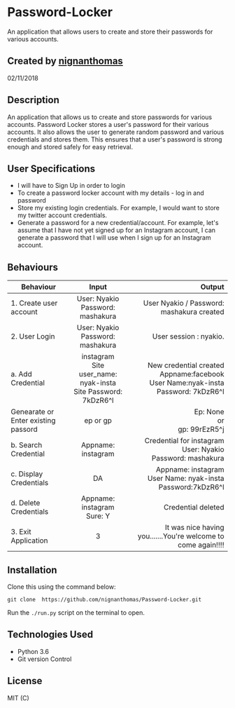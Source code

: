 #        Password-Locker

An application that allows users to create and store their passwords for various accounts.


## Created by [nignanthomas](https://github.com/nignanthomas)
02/11/2018

## Description

An application that allows us to create  and store passwords for various accounts.
Password Locker stores a user's password for their various accounts. It also allows the user to generate random password and various credentials and stores them. This ensures that a user's password is strong enough and stored safely for easy retrieval.

## User Specifications

* I will have to Sign Up in order to login
* To create a password locker account with my details - log in and password
* Store my existing login credentials. For example, I would want to store my twitter account credentials.
* Generate a password for a new credential/account. For example, let's assume that I have not yet signed up for an Instagram account, I can generate a password that I will use when I sign up for an Instagram account.

## Behaviours
| Behaviour | Input | Output |
| ------------ |:----------:| -------: |
| 1. Create user account | User: Nyakio <br> Password: mashakura| User Nyakio / Password: mashakura created|
| 2. User Login|  User: Nyakio <br> Password: mashakura |  User session : nyakio. |
| a. Add Credential|    instagram <br> Site user_name: nyak-insta <br> Site Password: 7kDzR6^l | New credential created <br> Appname:facebook <br> User Name:nyak-insta <br> Password: 7kDzR6^l  |
| Genearate or Enter existing passord|ep or gp  |Ep: None <br> or <br> gp: 99rEzR5^j |
| b. Search Credential |Appname: instagram  |Credential for instagram <br> User: Nyakio <br> Password: mashakura  |
| c. Display Credentials | DA| Appname: instagram <br> User Name: nyak-insta <br> Password:7kDzR6^l|
| d. Delete Credentials | Appname: instagram <br> Sure: Y| Credential deleted|
| 3. Exit Application | 3  | It was nice having you.......You're welcome to come again!!!! |

## Installation

Clone this using the command below:

`git clone  https://github.com/nignanthomas/Password-Locker.git`

Run the `./run.py` script on the terminal to open.

## Technologies Used

* Python 3.6
* Git version Control

## License

MIT (C) 
